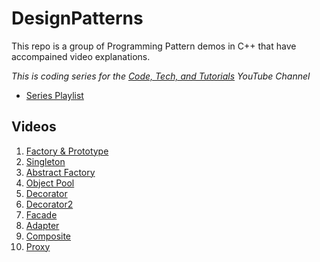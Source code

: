 # DesignPatterns

This repo is a group of Programming Pattern demos in C++ that have accompained video explanations.

*This is coding series for the [Code, Tech, and Tutorials](https://www.youtube.com/c/codetechandtutorials) YouTube Channel*

- [Series Playlist](https://www.youtube.com/playlist?list=PLalVdRk2RC6otl3oBU2cn-P6DWi1y1PS3)

## Videos
1. [Factory & Prototype](https://youtu.be/YzZAdOsd4x0)
2. [Singleton](https://youtu.be/KaF2A2L54Gk)
3. [Abstract Factory](https://youtu.be/TjQAoN0ZD9M)
4. [Object Pool](https://youtu.be/lNTYs72Hi_0)
5. [Decorator](https://youtu.be/rtfDbdSV4a8)
6. [Decorator2](https://youtu.be/PrVhfdQ1WRk)
7. [Facade](https://youtu.be/fsCof7BBHTs)
8. [Adapter](https://youtu.be/SEGXIgoPyZE)
9. [Composite](https://youtu.be/cNLRH6Fpe0s)
10. [Proxy](https://youtu.be/9yY6Bc2cgYU)
